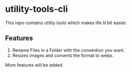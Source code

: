 # utility-tools-cli
This repo contains utility tools which makes life lil bit easier.

## Features
1. Rename Files in a Folder with the convention you want.
2. Resizes images and converts the format to webp.

More features will be added.


